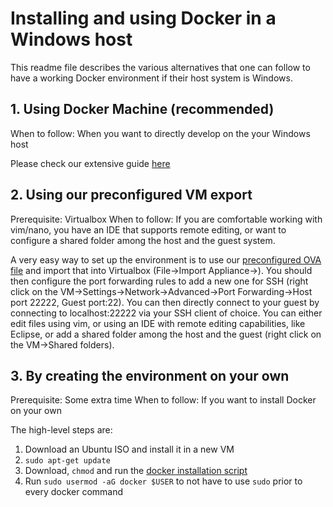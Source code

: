 # Installing and using Docker in a Windows host

This readme file describes the various alternatives that one can follow to have a working Docker environment if their host system is Windows.

## 1. Using Docker Machine (recommended)
When to follow: When you want to directly develop on the your Windows host 

Please check our extensive guide [here](docker_machine_windows.md)

## 2. Using our preconfigured VM export
Prerequisite: Virtualbox
When to follow: If you are comfortable working with vim/nano, you have an IDE that supports remote editing, or want to configure a shared folder among the host and the guest system.

A very easy way to set up the environment is to use our [preconfigured OVA file](https://www.dropbox.com/s/ejxk0vrc69jr5pp/meetup.ova?dl=0) and import that into Virtualbox (File->Import Appliance-><Fill in the path to the OVA file>). You should then configure the port forwarding rules to add a new one for SSH (right click on the VM->Settings->Network->Advanced->Port Forwarding->Host port 22222, Guest port:22). You can then directly connect to your guest by connecting to localhost:22222 via your SSH client of choice. You can either edit files using vim, or using an IDE with remote editing capabilities, like Eclipse, or add a shared folder among the host and the guest (right click on the VM->Shared folders).

## 3. By creating the environment on your own
Prerequisite: Some extra time
When to follow: If you want to install Docker on your own

The high-level steps are:
1. Download an Ubuntu ISO and install it in a new VM
2. `sudo apt-get update`
3. Download, `chmod` and run the [docker installation script](https://get.docker.com/)
4. Run `sudo usermod -aG docker $USER` to not have to use `sudo` prior to every docker command
